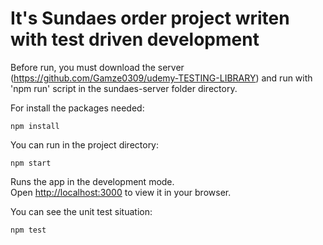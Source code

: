# It's Sundaes order project writen with test driven development

Before run, you must download the server (https://github.com/Gamze0309/udemy-TESTING-LIBRARY) and run with 'npm run' script in the sundaes-server folder directory.

For install the packages needed:
```
npm install
```
You can run in the project directory:
```
npm start
```
Runs the app in the development mode.\
Open [http://localhost:3000](http://localhost:3000) to view it in your browser.

You can see the unit test situation:
```
npm test
```
